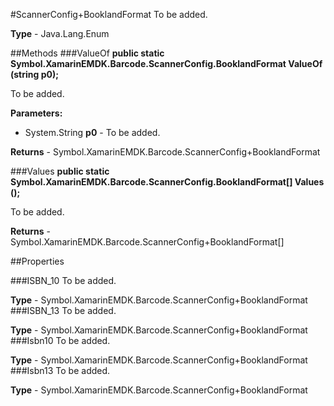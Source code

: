 #ScannerConfig+BooklandFormat
To be added.

**Type** - Java.Lang.Enum

##Methods
###ValueOf
**public static Symbol.XamarinEMDK.Barcode.ScannerConfig.BooklandFormat ValueOf (string p0);**

To be added.

**Parameters:** 

* System.String **p0** - To be added.

**Returns** - Symbol.XamarinEMDK.Barcode.ScannerConfig+BooklandFormat

###Values
**public static Symbol.XamarinEMDK.Barcode.ScannerConfig.BooklandFormat[] Values ();**

To be added.


**Returns** - Symbol.XamarinEMDK.Barcode.ScannerConfig+BooklandFormat[]

##Properties

###ISBN_10
To be added.

**Type** - Symbol.XamarinEMDK.Barcode.ScannerConfig+BooklandFormat
###ISBN_13
To be added.

**Type** - Symbol.XamarinEMDK.Barcode.ScannerConfig+BooklandFormat
###Isbn10
To be added.

**Type** - Symbol.XamarinEMDK.Barcode.ScannerConfig+BooklandFormat
###Isbn13
To be added.

**Type** - Symbol.XamarinEMDK.Barcode.ScannerConfig+BooklandFormat


